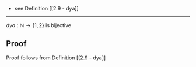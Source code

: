 - see Definition [[2.9 - dya]]
---
$dya: \mathbb{N} \rightarrow \{1,2\}$ is bijective


## Proof
Proof follows from Definition [[2.9 - dya]]